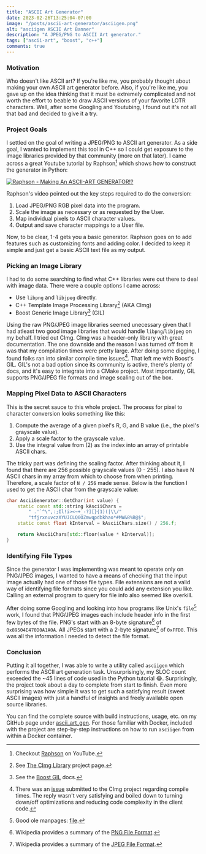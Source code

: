 ```yaml
---
title: "ASCII Art Generator"
date: 2023-02-26T13:25:04-07:00
image: "/posts/ascii-art-generator/asciigen.png"
alt: "asciigen ASCII Art Banner"
description: "A JPEG/PNG to ASCII Art generator."
tags: ["ascii-art", "boost", "c++"]
comments: true
---
```


### Motivation

Who doesn't like ASCII art? If you're like me, you probably thought about
making your own ASCII art generator before. Also, if you're like me, you gave
up on the idea thinking that it must be extremely complicated and not worth the
effort to beable to draw ASCII versions of your favorite LOTR characters. Well,
after some Googling and Youtubing, I found out it's not all that bad and
decided to give it a try.

### Project Goals

I settled on the goal of writing a JPEG/PNG to ASCII art generator. As a side
goal, I wanted to implement this tool in C++ so I could get exposure to the
image libraries provided by that community (more on that later). I came across
a great Youtube tutorial by Raphson[^1] which shows how to construct the
generator in Python:

[![Raphson - Making An ASCII-ART GENERATOR!?](https://img.youtube.com/vi/2fZBLPk-T2Y/0.jpg)](https://www.youtube.com/watch?v=2fZBLPk-T2Y)

Raphson's video pointed out the key steps required to do the conversion:

1. Load JPEG/PNG RGB pixel data into the program.
2. Scale the image as necessary or as requested by the User.
3. Map individual pixels to ASCII character values.
4. Output and save character mappings to a User file.

Now, to be clear, 1-4 gets you a basic generator. Raphson goes on to add
features such as customizing fonts and adding color. I decided to keep it simple
and just get a basic ASCII text file as my output.

### Picking an Image Library

I had to do some searching to find what C++ libraries were out there to deal
with image data. There were a couple options I came across:

* Use `libpng` and `libjpeg` directly.
* C++ Template Image Processing Library[^2]
  (AKA CImg)
* Boost Generic Image Library[^3] (GIL)

Using the raw PNG/JPEG image libraries seemed unecessary given that I had
atleast two good image libraries that would handle `libpng`/`libjpeg` on my
behalf. I tried out CImg. CImg was a header-only library with great
documentation. The one downside and the reason I was turned off from it was
that my compilation times were pretty large. After doing some digging, I found
folks ran into similar compile time issues[^4]. That left me with Boost's GIL.
GIL's not a bad option since its community is active, there's plenty of docs,
and it's easy to integrate into a CMake project. Most importantly, GIL supports
PNG/JPEG file formats and image scaling out of the box.

### Mapping Pixel Data to ASCII Characters

This is the secret sauce to this whole project. The process for pixel to
character conversion looks something like this:

1. Compute the average of a given pixel's R, G, and B value (i.e., the pixel's
grayscale value).
2. Apply a scale factor to the grayscale value.
3. Use the integral value from (2) as the index into an array of printable ASCII
chars.

The tricky part was defining the scaling factor. After thinking about it, I
found that there are 256 possible grayscale values (0 - 255). I also have N
ASCII chars in my array from which to choose from when printing. Therefore,
a scale factor of `N / 256` made sense. Below is the function I used to get
the ASCII char from the grayscale value:

```cpp
char AsciiGenerator::GetChar(int value) {
    static const std::string kAsciiChars =
        " .'`^\",:;Il!i><~+_-?][}{1)(|\\/"
        "tfjrxnuvczXYUJCLQ0OZmwqpdbkhao*#MW&8%B@$";
    static const float kInterval = kAsciiChars.size() / 256.f;

    return kAsciiChars[std::floor(value * kInterval)];
}
```

### Identifying File Types

Since the generator I was implementing was meant to operate only on PNG/JPEG
images, I wanted to have a means of checking that the input image actually had
one of those file types. File extensions are not a valid way of identifying
file formats since you could add any extension you like. Calling an external
program to query for file info also seemed like overkill.

After doing some Googling and looking into how programs like Unix's
`file`[^5] work, I found that PNG/JPEG images
each include header info in the first few bytes of the file. PNG's start with
an 8-byte signature[^6] of `0x89504E470D0A1A0A`. All JPEGs start with a
2-byte signature[^7] of `0xFFD8`. This was all the information I needed to
detect the file format.

### Conclusion

Putting it all together, I was able to write a utility called `asciigen` which
performs the ASCII art generation task. Unsurprisingly, my SLOC count exceeded
the ~45 lines of code used in the Python tutorial 😂. Surprisingly, the project
took about a day to complete from start to finish. Even more surprising was how
simple it was to get such a satisfying result (sweet ASCII images) with just a
handful of insights and freely available open source libraries.

You can find the complete source with build instructions, usage, etc. on my
GitHub page under [ascii_art_gen][8]. For those familiar with Docker, included
with the project are step-by-step instructions on how to run `asciigen` from
within a Docker container.

[1]: https://www.youtube.com/@Raphson
[2]: https://cimg.eu/
[3]: https://www.boost.org/doc/libs/1_76_0/libs/gil/doc/html/index.html
[4]: https://github.com/GreycLab/CImg/issues/169
[5]: https://linux.die.net/man/1/file
[6]: https://en.wikipedia.org/wiki/PNG#File_format
[7]: https://en.wikipedia.org/wiki/JPEG#Syntax_and_structure
[8]: https://github.com/ivan-guerra/ascii_art_gen

[^1]: Checkout [Raphson][1] on YouTube.
[^2]: See [The CImg Library][2] project page.
[^3]: See the [Boost GIL][3] docs.
[^4]: There was an [issue][4] submitted to the CImg project regarding compile
times. The reply wasn't very satisfying and boiled down to turning down/off
optimizations and reducing code complexity in the client code.
[^5]: Good ole manpages: [file][5].
[^6]: Wikipedia provides a summary of the [PNG File Format][6].
[^7]: Wikipedia provides a summary of the [JPEG File Format][7].
